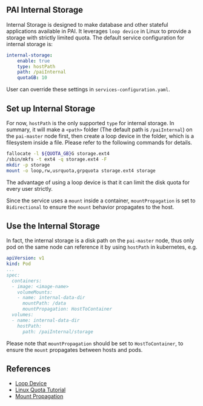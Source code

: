 ## PAI Internal Storage

Internal Storage is designed to make database and other stateful applications available in PAI.
It leverages `loop device` in Linux to provide a storage with strictly limited quota. The default service configuration for internal storage is:

```yaml
internal-storage:
    enable: true
    type: hostPath
    path: /paiInternal
    quotaGB: 10
```

User can override these settings in `services-configuration.yaml`.

## Set up Internal Storage

For now, `hostPath` is the only supported `type` for internal storage. In summary, it will make a `<path>` folder (The default path is `/paiInternal`) on the `pai-master` node first, then create a loop device in the folder, which is a filesystem inside a file. Please refer to the following commands for details.

```bash
fallocate -l ${QUOTA_GB}G storage.ext4
/sbin/mkfs -t ext4 -q storage.ext4 -F
mkdir -p storage
mount -o loop,rw,usrquota,grpquota storage.ext4 storage
```

The advantage of using a loop device is that it can limit the disk quota for every user strictly. 

Since the service uses a `mount` inside a container, `mountPropagation` is set to `Bidirectional` to ensure the `mount` behavior propagates to the host.


## Use the Internal Storage

In fact, the internal storage is a disk path on the `pai-master` node, thus only pod on the same node can reference it by using `hostPath` in kubernetes, e.g.

```yaml
apiVersion: v1
kind: Pod
...
spec:
  containers:
  - image: <image-name>
    volumeMounts:
    - name: internal-data-dir
      mountPath: /data
      mountPropagation: HostToContainer
  volumes:
  - name: internal-data-dir
    hostPath:
      path: /paiInternal/storage
```

Please note that `mountPropagation` should be set to `HostToContainer`, to ensure the `mount` propagates between hosts and pods.

## References
  - [Loop Device](http://man7.org/linux/man-pages/man4/loop.4.html)
  - [Linux Quota Tutorial](http://souptonuts.sourceforge.net/quota_tutorial.html)
  - [Mount Propagation](https://kubernetes.io/docs/concepts/storage/volumes/#mount-propagation)